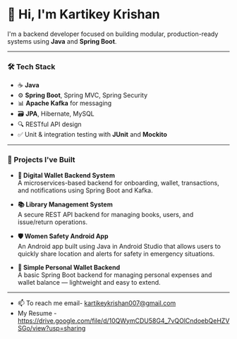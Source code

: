 # 👋 Hi, I'm Kartikey Krishan

I'm a backend developer focused on building modular, production-ready systems using **Java** and **Spring Boot**.

---

### 🛠️ Tech Stack

- ☕ **Java**
- ⚙️ **Spring Boot**, Spring MVC, Spring Security
- 📊 **Apache Kafka** for messaging
- 🗃️ **JPA**, Hibernate, MySQL
- 🔍 RESTful API design
- ✅ Unit & integration testing with **JUnit** and **Mockito**

---

### 📌 Projects I've Built

- **💸 Digital Wallet Backend System**  
  A microservices-based backend for onboarding, wallet, transactions, and notifications using Spring Boot and Kafka.

- **📚 Library Management System**  
  A secure REST API backend for managing books, users, and issue/return operations.

- **🛡️ Women Safety Android App**  
  An Android app built using Java in Android Studio that allows users to quickly share location and alerts for safety in emergency situations.

- **👛 Simple Personal Wallet Backend**  
  A basic Spring Boot backend for managing personal expenses and wallet balance — lightweight and easy to extend.

---

- 📫 To reach me email- kartikeykrishan007@gmail.com
- My Resume - https://drive.google.com/file/d/10QWymCDU58G4_7vQOlCndoebQeHZVSGo/view?usp=sharing

<!---
Formula07/Formula07 is a ✨ special ✨ repository because its `README.md` (this file) appears on your GitHub profile.
You can click the Preview link to take a look at your changes.
--->
